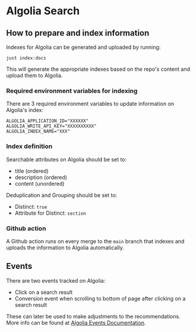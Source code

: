 # Algolia Search

## How to prepare and index information

Indexes for Algolia can be generated and uploaded by running:

`just index:docs`

This will generate the appropriate indexes based on the repo's content and upload them to Algolia.

### Required environment variables for indexing

There are 3 required environment variables to update information on Algolia's index:

```env
ALGOLIA_APPLICATION_ID="XXXXXX"
ALGOLIA_WRITE_API_KEY="XXXXXXXXXX"
ALGOLIA_INDEX_NAME="XXX"
```

### Index definition

Searchable attributes on Algolia should be set to:

- title (ordered)
- description (ordered)
- content (unordered)

Deduplication and Grouping should be set to:

- Distinct: `true`
- Attribute for Distinct: `section`

### Github action

A Github action runs on every merge to the `main` branch that indexes and uploads the information to Algolia automatically.

## Events

There are two events tracked on Algolia:

- Click on a search result
- Conversion event when scrolling to bottom of page after clicking on a search result

These can later be used to make adjustments to the recommendations. More info can be found at [Algolia Events Documentation](https://www.algolia.com/doc/guides/sending-events/concepts/event-types/).
